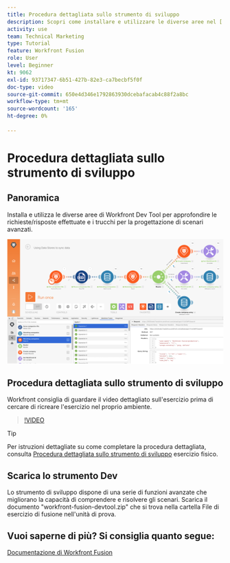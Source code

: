 ```yaml
---
title: Procedura dettagliata sullo strumento di sviluppo
description: Scopri come installare e utilizzare le diverse aree nel [!DNL Adobe Workfront Fusion Dev Tool] per immergerti in modo più approfondito nei trucchi di progettazione di scenari avanzati.
activity: use
team: Technical Marketing
type: Tutorial
feature: Workfront Fusion
role: User
level: Beginner
kt: 9062
exl-id: 93717347-6b51-427b-82e3-ca7becbf5f0f
doc-type: video
source-git-commit: 650e4d346e1792863930dcebafacab4c88f2a8bc
workflow-type: tm+mt
source-wordcount: '165'
ht-degree: 0%

---
```


# Procedura dettagliata sullo strumento di sviluppo

## Panoramica

Installa e utilizza le diverse aree di Workfront Dev Tool per approfondire le richieste/risposte effettuate e i trucchi per la progettazione di scenari avanzati.

![Immagine di uno scenario di fusione e dello strumento di sviluppo](assets/troubleshooting-and-error-handling-1.png)

## Procedura dettagliata sullo strumento di sviluppo

Workfront consiglia di guardare il video dettagliato sull&#39;esercizio prima di cercare di ricreare l&#39;esercizio nel proprio ambiente.

>[!VIDEO](https://video.tv.adobe.com/v/335303/?quality=12&learn=on)

>[!TIP]
>
>Per istruzioni dettagliate su come completare la procedura dettagliata, consulta [Procedura dettagliata sullo strumento di sviluppo](https://experienceleague.adobe.com/docs/workfront-learn/tutorials-workfront/fusion/exercises/devtool.html?lang=en) esercizio fisico.


## Scarica lo strumento Dev

Lo strumento di sviluppo dispone di una serie di funzioni avanzate che migliorano la capacità di comprendere e risolvere gli scenari. Scarica il documento &quot;workfront-fusion-devtool.zip&quot; che si trova nella cartella File di esercizio di fusione nell&#39;unità di prova.



## Vuoi saperne di più? Si consiglia quanto segue:

[Documentazione di Workfront Fusion](https://experienceleague.adobe.com/docs/workfront/using/adobe-workfront-fusion/workfront-fusion-2.html?lang=en)
